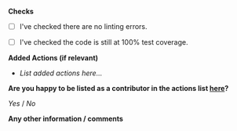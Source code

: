 **Checks**

- [ ] I've checked there are no linting errors.
- [ ] I've checked the code is still at 100% test coverage.


**Added Actions (if relevant)**

- _List added actions here..._


**Are you happy to be listed as a contributor in the actions list [here](https://github.com/joshfarrant/shortcuts-js/issues/6)?**

_Yes_ / _No_


**Any other information / comments**
